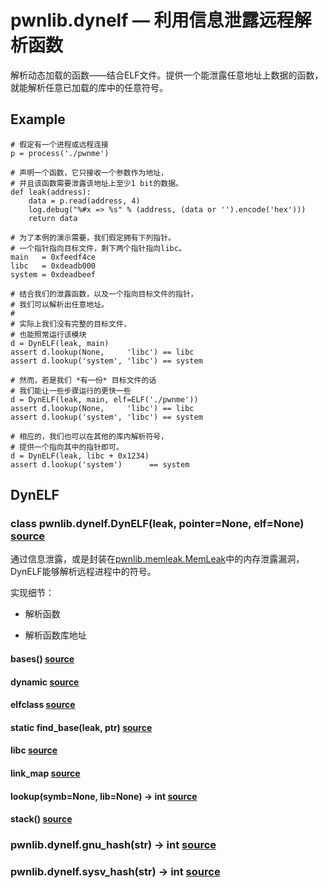 # pwnlib.dynelf — 利用信息泄露远程解析函数

解析动态加载的函数——结合ELF文件。提供一个能泄露任意地址上数据的函数，就能解析任意已加载的库中的任意符号。

<!--"动态加载的函数"即那些延迟绑定的函数。本模块就是远程解析"动态链接库"中的函数..."符号"指的就是函数。-->

## Example

    # 假定有一个进程或远程连接
    p = process('./pwnme')
    
    # 声明一个函数，它只接收一个参数作为地址，
    # 并且该函数需要泄露该地址上至少1 bit的数据。
    def leak(address):
        data = p.read(address, 4)
        log.debug("%#x => %s" % (address, (data or '').encode('hex')))
        return data
    
    # 为了本例的演示需要，我们假定拥有下列指针。
    # 一个指针指向目标文件，剩下两个指针指向libc。
    main   = 0xfeedf4ce
    libc   = 0xdeadb000
    system = 0xdeadbeef
    
    # 结合我们的泄露函数，以及一个指向目标文件的指针，
    # 我们可以解析出任意地址。
    #
    # 实际上我们没有完整的目标文件，
    # 也能照常运行该模块
    d = DynELF(leak, main)
    assert d.lookup(None,     'libc') == libc
    assert d.lookup('system', 'libc') == system
    
    # 然而，若是我们 *有一份* 目标文件的话
    # 我们能让一些步骤运行的更快一些
    d = DynELF(leak, main, elf=ELF('./pwnme'))
    assert d.lookup(None,     'libc') == libc
    assert d.lookup('system', 'libc') == system
    
    # 相应的，我们也可以在其他的库内解析符号，
    # 提供一个指向其中的指针即可。
    d = DynELF(leak, libc + 0x1234)
    assert d.lookup('system')      == system

<!--最后两句注释我也没明白在说什么...-->

## DynELF

### class pwnlib.dynelf.DynELF(leak, pointer=None, elf=None)    [source](https://github.com/Gallopsled/pwntools/blob/23b0a019da/pwnlib/dynelf.py)

通过信息泄露，或是封装在[pwnlib.memleak.MemLeak][link_one]中的内存泄露漏洞，DynELF能够解析远程进程中的符号。

实现细节：

* 解析函数

* 解析函数库地址

#### bases()    [source](https://github.com/Gallopsled/pwntools/blob/23b0a019da/pwnlib/dynelf.py#L577-602)

#### dynamic    [source](https://github.com/Gallopsled/pwntools/blob/23b0a019da/pwnlib/dynelf.py)

#### elfclass   [source](https://github.com/Gallopsled/pwntools/blob/23b0a019da/pwnlib/dynelf.py)

#### static find_base(leak, ptr)    [source](https://github.com/Gallopsled/pwntools/blob/23b0a019da/pwnlib/dynelf.py#L189-194)

#### libc   [source](https://github.com/Gallopsled/pwntools/blob/23b0a019da/pwnlib/dynelf.py)

#### link_map   [source](https://github.com/Gallopsled/pwntools/blob/23b0a019da/pwnlib/dynelf.py)

#### lookup(symb=None, lib=None) → int    [source](https://github.com/Gallopsled/pwntools/blob/23b0a019da/pwnlib/dynelf.py#L503-575)

#### stack()    [source](https://github.com/Gallopsled/pwntools/blob/23b0a019da/pwnlib/dynelf.py#L844-862)

[link_one]: http://pwntools.readthedocs.io/en/latest/memleak.html#pwnlib.memleak.MemLeak

<!--关于Link_one：这个链接指向的是文档内部，完成后需要重新绑定到正确的地方-->

### pwnlib.dynelf.gnu_hash(str) → int    [source](https://github.com/Gallopsled/pwntools/blob/23b0a019da/pwnlib/dynelf.py#L82-90)

### pwnlib.dynelf.sysv_hash(str) → int    [source](https://github.com/Gallopsled/pwntools/blob/23b0a019da/pwnlib/dynelf.py#L68-80)
